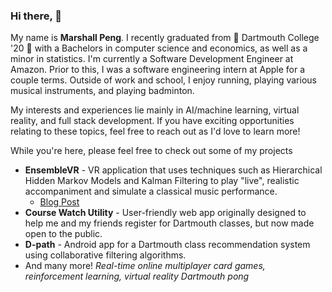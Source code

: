 ### Hi there, 👋

My name is **Marshall Peng**. I recently graduated from 🌲 Dartmouth College '20 🌲 with a Bachelors in computer science and economics, as well as a minor in statistics. I'm currently a Software Development Engineer at Amazon. Prior to this, I was a software engineering intern at Apple for a couple terms. Outside of work and school, I enjoy running, playing various musical instruments, and playing badminton. 

My interests and experiences lie mainly in AI/machine learning, virtual reality, and full stack development. If you have exciting opportunities relating to these topics, feel free to reach out as I'd love to learn more!

While you're here, please feel free to check out some of my projects
* **EnsembleVR** - VR application that uses techniques such as Hierarchical Hidden Markov Models and Kalman Filtering to play "live", realistic accompaniment and simulate a classical music performance.
  * [Blog Post](https://medium.com/dartmouth-cs98/ensemblevr-overcoming-your-stage-fright-with-virtual-reality-27636ba4a2eb)
* **Course Watch Utility** - User-friendly web app originally designed to help me and my friends register for Dartmouth classes, but now made open to the public. 
* **D-path** - Android app for a Dartmouth class recommendation system using collaborative filtering algorithms.
* And many more! _Real-time online multiplayer card games, reinforcement learning, virtual reality Dartmouth pong_
